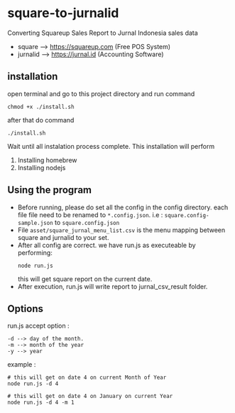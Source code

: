 # square-to-jurnalid
Converting Squareup Sales Report to Jurnal Indonesia sales data
- square --> https://squareup.com (Free POS System)
- jurnalid --> https://jurnal.id (Accounting Software)

## installation
open terminal and go to this project directory and run command
```
chmod +x ./install.sh
```
after that do command
```
./install.sh
```
Wait until all instalation process complete. This installation will perform 
1. Installing homebrew
2. Installing nodejs

## Using the program
- Before running, please do set all the config in the config directory. each file file need to be renamed to `*.config.json`. i.e : `square.config-sample.json` to `square.config.json`
- File `asset/square_jurnal_menu_list.csv` is the menu mapping between square and jurnalid to your set.
- After all config are correct. we have run.js as executeable by performing:
    ```
    node run.js
    ```
    this will get square report on the current date.
- After execution, run.js will write report to jurnal_csv_result folder.

## Options
run.js accept option :
```
-d --> day of the month.
-m --> month of the year
-y --> year
```
example :
```
# this will get on date 4 on current Month of Year
node run.js -d 4
```
```
# this will get on date 4 on January on current Year
node run.js -d 4 -m 1
```
